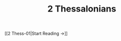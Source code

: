 ﻿---
title: 2 Thessalonians
description: 
permalink: 
aliases:
  - 2 Thessalonians
tags: 
draft:
date:
---

[[2 Thess-01|Start Reading →]]
